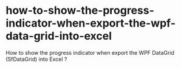 # how-to-show-the-progress-indicator-when-export-the-wpf-data-grid-into-excel
How to show the progress indicator when export the WPF DataGrid (SfDataGrid) into Excel ?
